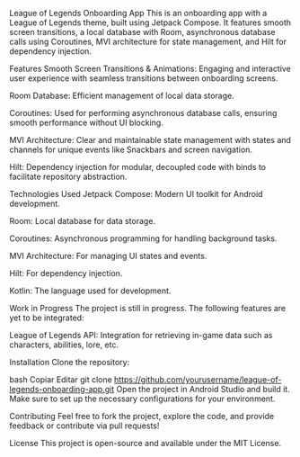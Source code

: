 League of Legends Onboarding App
This is an onboarding app with a League of Legends theme, built using Jetpack Compose. It features smooth screen transitions, a local database with Room, asynchronous database calls using Coroutines, MVI architecture for state management, and Hilt for dependency injection.

Features
Smooth Screen Transitions & Animations: Engaging and interactive user experience with seamless transitions between onboarding screens.

Room Database: Efficient management of local data storage.

Coroutines: Used for performing asynchronous database calls, ensuring smooth performance without UI blocking.

MVI Architecture: Clear and maintainable state management with states and channels for unique events like Snackbars and screen navigation.

Hilt: Dependency injection for modular, decoupled code with binds to facilitate repository abstraction.

Technologies Used
Jetpack Compose: Modern UI toolkit for Android development.

Room: Local database for data storage.

Coroutines: Asynchronous programming for handling background tasks.

MVI Architecture: For managing UI states and events.

Hilt: For dependency injection.

Kotlin: The language used for development.

Work in Progress
The project is still in progress. The following features are yet to be integrated:

League of Legends API: Integration for retrieving in-game data such as characters, abilities, lore, etc.

Installation
Clone the repository:

bash
Copiar
Editar
git clone https://github.com/yourusername/league-of-legends-onboarding-app.git
Open the project in Android Studio and build it. Make sure to set up the necessary configurations for your environment.

Contributing
Feel free to fork the project, explore the code, and provide feedback or contribute via pull requests!

License
This project is open-source and available under the MIT License.

